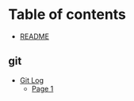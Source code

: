 # Table of contents

* [README](README.md)

## git

* [Git Log](git/git-log/README.md)
  * [Page 1](git/git-log/page-1.md)
